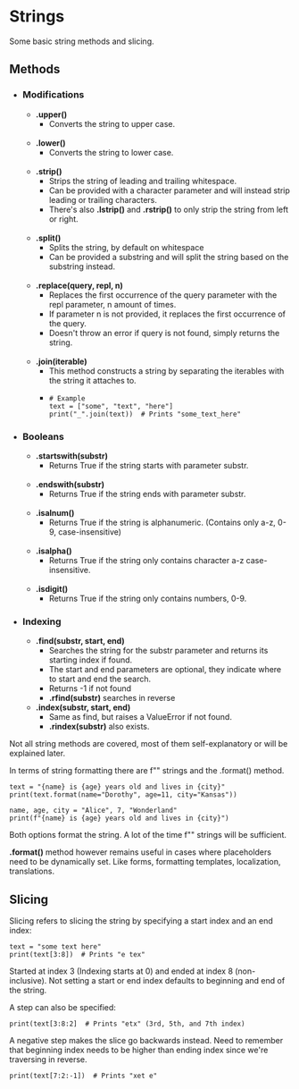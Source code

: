 # Strings
 Some basic string methods and slicing.

## Methods
* ### Modifications
  - **.upper()**
    - Converts the string to upper case.
  <br><br>
  - **.lower()**
    - Converts the string to lower case.
  <br><br>
  - **.strip()**
    - Strips the string of leading and trailing whitespace.
    - Can be provided with a character parameter and will instead strip leading or trailing characters.
    - There's also **.lstrip()** and **.rstrip()** to only strip the string from left or right. 
  <br><br>
  - **.split()**
    - Splits the string, by default on whitespace
    - Can be provided a substring and will split the string based on the substring instead.
  <br><br>
  - **.replace(query, repl, n)**
    - Replaces the first occurrence of the query parameter with the repl parameter, n amount of times.
    - If parameter n is not provided, it replaces the first occurrence of the query.
    - Doesn't throw an error if query is not found, simply returns the string.
  <br><br>
  - **.join(iterable)**
    - This method constructs a string by separating the iterables with the string it attaches to.
    -     # Example
          text = ["some", "text", "here"]
          print("_".join(text))  # Prints "some_text_here"
          
* ### Booleans
  - **.startswith(substr)**
    - Returns True if the string starts with parameter substr.
  <br><br>
  - **.endswith(substr)**
    - Returns True if the string ends with parameter substr.
  <br><br>
  - **.isalnum()**
    - Returns True if the string is alphanumeric. (Contains only a-z, 0-9, case-insensitive)
  <br><br>
  - **.isalpha()**
    - Returns True if the string only contains character a-z case-insensitive.
  <br><br>
  - **.isdigit()**
    - Returns True if the string only contains numbers, 0-9.
* ### Indexing
  - **.find(substr, start, end)**
    - Searches the string for the substr parameter and returns its starting index if found.
    - The start and end parameters are optional, they indicate where to start and end the search.
    - Returns -1 if not found
    - **.rfind(substr)** searches in reverse
  - **.index(substr, start, end)**
    - Same as find, but raises a ValueError if not found.
    - **.rindex(substr)** also exists.

Not all string methods are covered, most of them self-explanatory or will be explained later.

In terms of string formatting there are f"" strings and the .format() method.

    text = "{name} is {age} years old and lives in {city}"
    print(text.format(name="Dorothy", age=11, city="Kansas"))
    
    name, age, city = "Alice", 7, "Wonderland"
    print(f"{name} is {age} years old and lives in {city}")

Both options format the string.
A lot of the time f"" strings will be sufficient. 

**.format()** method however remains useful in cases where placeholders need to be dynamically set.
Like forms, formatting templates, localization, translations.


## Slicing
Slicing refers to slicing the string by specifying a start index and an end index:

    text = "some text here"
    print(text[3:8])  # Prints "e tex"

Started at index 3 (Indexing starts at 0) and ended at index 8 (non-inclusive).
Not setting a start or end index defaults to beginning and end of the string.

A step can also be specified:

    print(text[3:8:2]  # Prints "etx" (3rd, 5th, and 7th index)

A negative step makes the slice go backwards instead.
Need to remember that beginning index needs to be higher than ending index since we're traversing in reverse.

    print(text[7:2:-1])  # Prints "xet e"
